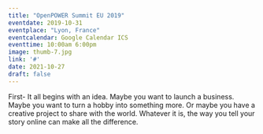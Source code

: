 ```yaml
---
title: "OpenPOWER Summit EU 2019"
eventdate: 2019-10-31
eventplace: "Lyon, France"
eventcalendar: Google Calendar ICS
eventtime: 10:00am 6:00pm
image: thumb-7.jpg
link: '#'
date: 2021-10-27
draft: false
---
```


First- It all begins with an idea. Maybe you want to launch a business. Maybe you want to turn a hobby into something more. Or maybe you have a creative project to share with the world. Whatever it is, the way you tell your story online can make all the difference.